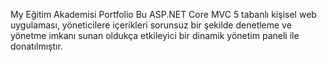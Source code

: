 My Eğitim Akademisi Portfolio
Bu ASP.NET Core MVC 5 tabanlı kişisel web uygulaması, yöneticilere içerikleri sorunsuz bir şekilde denetleme ve yönetme imkanı sunan oldukça etkileyici bir dinamik yönetim paneli ile donatılmıştır.
